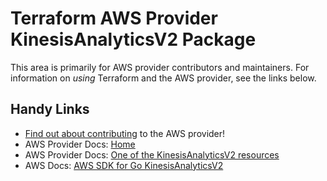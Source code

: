 # Terraform AWS Provider KinesisAnalyticsV2 Package

This area is primarily for AWS provider contributors and maintainers. For information on _using_ Terraform and the AWS provider, see the links below.

## Handy Links

* [Find out about contributing](https://hashicorp.github.io/terraform-provider-aws/#contribute) to the AWS provider!
* AWS Provider Docs: [Home](https://registry.terraform.io/providers/hashicorp/aws/latest/docs)
* AWS Provider Docs: [One of the KinesisAnalyticsV2 resources](https://registry.terraform.io/providers/hashicorp/aws/latest/docs/resources/kinesisanalyticsv2_application_snapshot)
* AWS Docs: [AWS SDK for Go KinesisAnalyticsV2](https://docs.aws.amazon.com/sdk-for-go/api/service/kinesisanalyticsv2/)

